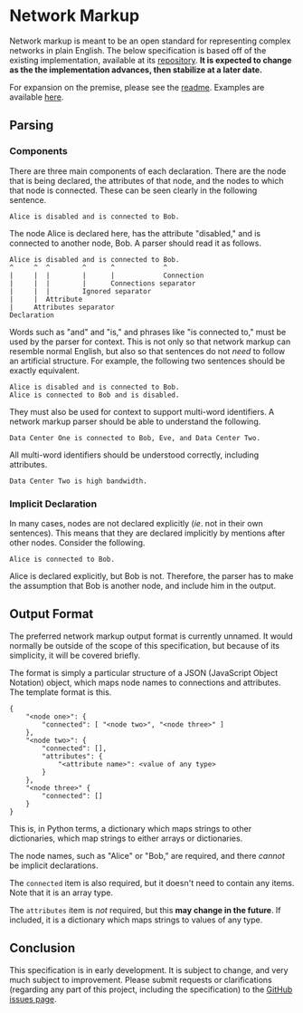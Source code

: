 # Network Markup

Network markup is meant to be an open standard for representing
complex networks in plain English. The below specification is based
off of the existing implementation, available at its
[repository][]. **It is expected to change as the the implementation
advances, then stabilize at a later date.**

For expansion on the premise, please see the [readme][]. Examples are
available [here][examples].

## Parsing

### Components

There are three main components of each declaration. There are the
node that is being declared, the attributes of that node, and the
nodes to which that node is connected. These can be seen clearly in
the following sentence.

	Alice is disabled and is connected to Bob.

The node Alice is declared here, has the attribute "disabled," and is
connected to another node, Bob. A parser should read it as follows.

	Alice is disabled and is connected to Bob.
	^     ^  ^        ^      ^            ^
	|     |  |        |      |            Connection
	|     |  |        |      Connections separator
    |     |  |        Ignored separator
	|     |  Attribute
	|     Attributes separator
	Declaration

Words such as "and" and "is," and phrases like "is connected to," must
be used by the parser for context. This is not only so that network
markup can resemble normal English, but also so that sentences do not
*need* to follow an artificial structure. For example, the following
two sentences should be exactly equivalent.

	Alice is disabled and is connected to Bob.
	Alice is connected to Bob and is disabled.

They must also be used for context to support multi-word
identifiers. A network markup parser should be able to understand the
following.

	Data Center One is connected to Bob, Eve, and Data Center Two.

All multi-word identifiers should be understood correctly, including
attributes.

    Data Center Two is high bandwidth.

### Implicit Declaration

In many cases, nodes are not declared explicitly (*ie*. not in their
own sentences). This means that they are declared implicitly by
mentions after other nodes. Consider the following.

	Alice is connected to Bob.

Alice is declared explicitly, but Bob is not. Therefore, the parser
has to make the assumption that Bob is another node, and include him
in the output.

## Output Format

The preferred network markup output format is currently unnamed. It
would normally be outside of the scope of this specification, but
because of its simplicity, it will be covered briefly.

The format is simply a particular structure of a JSON (JavaScript
Object Notation) object, which maps node names to connections and
attributes. The template format is this.

	{
		"<node one>": {
			"connected": [ "<node two>", "<node three>" ]
		},
		"<node two>": {
			"connected": [],
			"attributes": {
				"<attribute name>": <value of any type>
			}
		},
		"<node three>" {
			"connected": []
		}
	}

This is, in Python terms, a dictionary which maps strings to other
dictionaries, which map strings to either arrays or dictionaries.

The node names, such as "Alice" or "Bob," are required, and there
*cannot* be implicit declarations.

The `connected` item is also required, but it doesn't need to contain
any items. Note that it is an array type.

The `attributes` item is *not* required, but this **may change in the
future**. If included, it is a dictionary which maps strings to values
of any type.

## Conclusion

This specification is in early development. It is subject to change,
and very much subject to improvement. Please submit requests or
clarifications (regarding any part of this project, including the
specification) to the [GitHub issues page][issues].

[repository]: https://github.com/SashaCrofter/network-markup
[readme]: https://github.com/SashaCrofter/network-markup#readme
[examples]: https://github.com/SashaCrofter/network-markup/tree/development/example
[issues]: https://github.com/SashaCrofter/network-markup/issues
